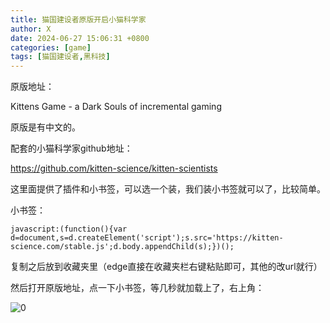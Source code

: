 ```yaml
---
title: 猫国建设者原版开启小猫科学家
author: X
date: 2024-06-27 15:06:31 +0800
categories: [game]
tags: [猫国建设者,黑科技]
---
```


原版地址：

Kittens Game - a Dark Souls of incremental gaming

原版是有中文的。

配套的小猫科学家github地址：

https://github.com/kitten-science/kitten-scientists

这里面提供了插件和小书签，可以选一个装，我们装小书签就可以了，比较简单。

小书签：

```
javascript:(function(){var d=document,s=d.createElement('script');s.src='https://kitten-science.com/stable.js';d.body.appendChild(s);})();
```

复制之后放到收藏夹里（edge直接在收藏夹栏右键粘贴即可，其他的改url就行）

然后打开原版地址，点一下小书签，等几秒就加载上了，右上角：

![0](assets/img/62b2e090f52143f486eb80aaaad87944.png)

